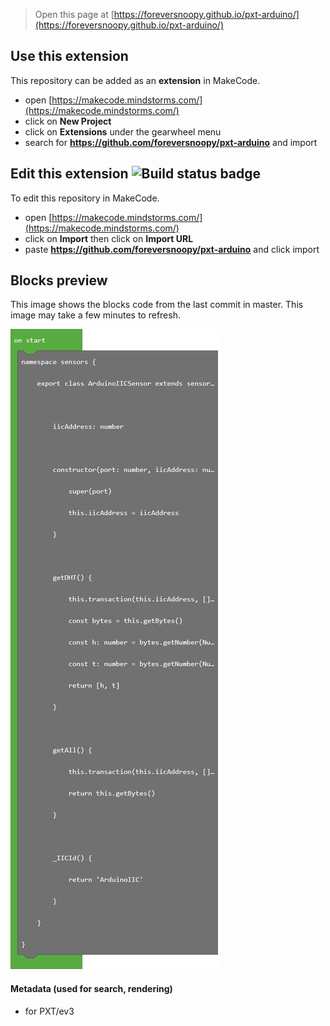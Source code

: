 > Open this page at [https://foreversnoopy.github.io/pxt-arduino/](https://foreversnoopy.github.io/pxt-arduino/)

## Use this extension

This repository can be added as an **extension** in MakeCode.

* open [https://makecode.mindstorms.com/](https://makecode.mindstorms.com/)
* click on **New Project**
* click on **Extensions** under the gearwheel menu
* search for **https://github.com/foreversnoopy/pxt-arduino** and import

## Edit this extension ![Build status badge](https://github.com/foreversnoopy/pxt-arduino/workflows/MakeCode/badge.svg)

To edit this repository in MakeCode.

* open [https://makecode.mindstorms.com/](https://makecode.mindstorms.com/)
* click on **Import** then click on **Import URL**
* paste **https://github.com/foreversnoopy/pxt-arduino** and click import

## Blocks preview

This image shows the blocks code from the last commit in master.
This image may take a few minutes to refresh.

![A rendered view of the blocks](https://github.com/foreversnoopy/pxt-arduino/raw/master/.github/makecode/blocks.png)

#### Metadata (used for search, rendering)

* for PXT/ev3
<script src="https://makecode.com/gh-pages-embed.js"></script><script>makeCodeRender("{{ site.makecode.home_url }}", "{{ site.github.owner_name }}/{{ site.github.repository_name }}");</script>
